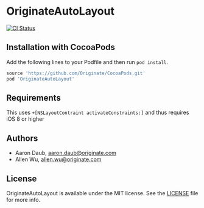 # OriginateAutoLayout

[![CI Status](http://img.shields.io/travis/Originate/OriginateAutoLayout.svg?style=flat)](https://travis-ci.org/Originate/OriginateAutoLayout)


## Installation with CocoaPods

Add the following lines to your Podfile and then run `pod install`.

```ruby
source 'https://github.com/Originate/CocoaPods.git'
pod 'OriginateAutoLayout'
```

## Requirements

This uses `+[NSLayoutContraint activateConstraints:]` and thus requires iOS 8 or higher

## Authors

* Aaron Daub, aaron.daub@originate.com
* Allen Wu, allen.wu@originate.com

## License

OriginateAutoLayout is available under the MIT license. See the [LICENSE](/LICENSE) file for more info.
